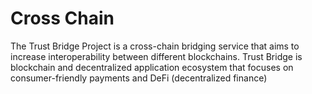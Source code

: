# Cross Chain

The Trust Bridge Project is a cross-chain bridging service that aims to increase interoperability between different blockchains. Trust Bridge is blockchain and decentralized application ecosystem that focuses on consumer-friendly payments and DeFi \(decentralized finance\)  
